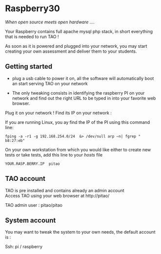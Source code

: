 <!--
created_at: '2015-05-27 14:29:13'
updated_at: '2015-05-27 14:30:28'
authors:
    - 'Patrick Plichart'
tags: {  }
-->

Raspberry30
===========

*When open source meets open hardware ….*

Your Raspberry contains full apache mysql php stack, in short everything that is needed to run TAO !

As soon as it is powered and plugged into your network, you may start creating your own assessment and deliver them to your students.

Getting started
---------------

- plug a usb cable to power it on, all the software will automatically boot an start serving TAO on your network

- The only tweaking consists in identifying the raspberry PI on your network and find out the right URL to be typed in into your favorite web browser.

Plug it on your network ! Find its IP on your network :<br/>

If you are running Linux, you ay find the IP of the PI using this command line:

    fping -a -r1 -g 192.168.254.0/24  &> /dev/null arp –n| fgrep " b8:27:eb"

On your own workstation from which you would like either to create new tests or take tests, add this line to your *hosts* file

    YOUR.RASP.BERRY.IP  pitao

TAO account
-----------

TAO is pre installed and contains already an admin account\
Access TAO using your web browser at http://pitao/<br/>

TAO admin user : pitao/pitao

System account
--------------

You may want to tweak the system to your own needs, the default account is :<br/>

Ssh: pi / raspberry



